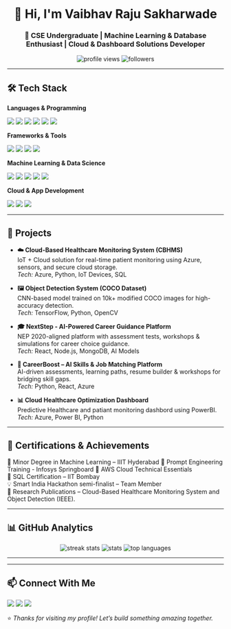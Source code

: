<!-- Profile Header -->
<h1 align="center">👋 Hi, I'm Vaibhav Raju Sakharwade</h1>
<h3 align="center">🚀 CSE Undergraduate | Machine Learning & Database Enthusiast | Cloud & Dashboard Solutions Developer</h3>

<p align="center">
  <img src="https://komarev.com/ghpvc/?username=VaibhavRS&label=Profile%20Views&color=0e75b6&style=flat" alt="profile views" />
  <img src="https://img.shields.io/github/followers/VaibhavRS?label=Followers&style=flat" alt="followers" />
</p>

---

## 🛠 Tech Stack

**Languages & Programming**
<p>
  <img src="https://img.shields.io/badge/Python-3776AB?style=for-the-badge&logo=python&logoColor=white"/>
  <img src="https://img.shields.io/badge/C++-00599C?style=for-the-badge&logo=cplusplus&logoColor=white"/>
  <img src="https://img.shields.io/badge/JavaScript-F7DF1E?style=for-the-badge&logo=javascript&logoColor=black"/>
  <img src="https://img.shields.io/badge/SQL-003B57?style=for-the-badge&logo=mysql&logoColor=white"/>
  <img src="https://img.shields.io/badge/HTML5-E34F26?style=for-the-badge&logo=html5&logoColor=white"/>
  <img src="https://img.shields.io/badge/CSS3-1572B6?style=for-the-badge&logo=css3&logoColor=white"/>
</p>

**Frameworks & Tools**
<p>
  <img src="https://img.shields.io/badge/React-61DAFB?style=for-the-badge&logo=react&logoColor=black"/>
  <img src="https://img.shields.io/badge/Node.js-339933?style=for-the-badge&logo=node.js&logoColor=white"/>
  <img src="https://img.shields.io/badge/MongoDB-47A248?style=for-the-badge&logo=mongodb&logoColor=white"/>
  <img src="https://img.shields.io/badge/Flask-000000?style=for-the-badge&logo=flask&logoColor=white"/>
</p>

**Machine Learning & Data Science**
<p>
  <img src="https://img.shields.io/badge/ScikitLearn-F7931E?style=for-the-badge&logo=scikit-learn&logoColor=white"/>
  <img src="https://img.shields.io/badge/Pandas-150458?style=for-the-badge&logo=pandas&logoColor=white"/>
  <img src="https://img.shields.io/badge/NumPy-013243?style=for-the-badge&logo=numpy&logoColor=white"/>
  <img src="https://img.shields.io/badge/OpenCV-5C3EE8?style=for-the-badge&logo=opencv&logoColor=white"/>
  <img src="https://img.shields.io/badge/TensorFlow-FF6F00?style=for-the-badge&logo=tensorflow&logoColor=white"/>
</p>

**Cloud & App Development**
<p>
  <img src="https://img.shields.io/badge/Azure-0078D4?style=for-the-badge&logo=microsoft-azure&logoColor=white"/>
  <img src="https://img.shields.io/badge/AWS-232F3E?style=for-the-badge&logo=amazon-aws&logoColor=white"/>
  <img src="https://img.shields.io/badge/Flutter-02569B?style=for-the-badge&logo=flutter&logoColor=white"/>
</p>

---

## 🚀 Projects

- **☁️ Cloud-Based Healthcare Monitoring System (CBHMS)**  
  IoT + Cloud solution for real-time patient monitoring using Azure, sensors, and secure cloud storage.  
  *Tech:* Azure, Python, IoT Devices, SQL  

- **🖼 Object Detection System (COCO Dataset)**  
  CNN-based model trained on 10k+ modified COCO images for high-accuracy detection.  
  *Tech:* TensorFlow, Python, OpenCV  

- **🎓 NextStep - AI-Powered Career Guidance Platform**  
  NEP 2020-aligned platform with assessment tests, workshops & simulations for career choice guidance.  
  *Tech:* React, Node.js, MongoDB, AI Models  

- **🚀 CareerBoost – AI Skills & Job Matching Platform**  
  AI-driven assessments, learning paths, resume builder & workshops for bridging skill gaps.  
  *Tech:* Python, React, Azure  

- **📊 Cloud Healthcare Optimization Dashboard**  
  Predictive Healthcare and patiant monitoring dashbord using PowerBI.
  *Tech:* Azure, Power BI, Python  

---

## 📜 Certifications & Achievements

🏅 Minor Degree in Machine Learning – IIIT Hyderabad
🏅 Prompt Engineering Training - Infosys Springboard
🏅 AWS Cloud Technical Essentials  
🏅 SQL Certification – IIT Bombay  
💡 Smart India Hackathon semi-finalist – Team Member  
📄 Research Publications – Cloud-Based Healthcare Monitoring System and Object Detection (IEEE).  

---

## 📊 GitHub Analytics

<p align="center">
  <img src="https://github-readme-streak-stats.herokuapp.com/?user=VaibhavRS&theme=radical" alt="streak stats" />
  <img src="https://github-readme-stats.vercel.app/api?username=VaibhavRS&show_icons=true&theme=radical" alt="stats" />
  <img src="https://github-readme-stats.vercel.app/api/top-langs/?username=VaibhavRS&layout=compact&theme=radical" alt="top languages" />
</p>

---


---

## 📫 Connect With Me

<p>
  <a href="https://linkedin.com"><img src="https://img.shields.io/badge/LinkedIn-0A66C2?style=for-the-badge&logo=linkedin&logoColor=white"/></a>
  <a href="mailto:your-email@example.com"><img src="https://img.shields.io/badge/Gmail-D14836?style=for-the-badge&logo=gmail&logoColor=white"/></a>
  <a href="https://github.com/VaibhavRS"><img src="https://img.shields.io/badge/GitHub-181717?style=for-the-badge&logo=github&logoColor=white"/></a>
</p>

⭐ *Thanks for visiting my profile! Let’s build something amazing together.*
